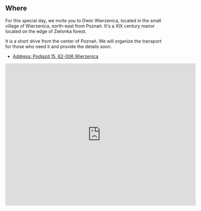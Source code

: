 ## Where

For this special day, we invite you to Dwór Wierzenica, located in the small village of Wierzenica, north-east from Poznań. It's a XIX century manor located on the edge of Zielonka forest.
 
It is a short drive from the center of Poznań. We will organize the transport for those who need it and provide the details soon.

- [Address: Podjazd 15, 62-006 Wierzenica](https://goo.gl/maps/JTxa8jxmVcrLUeYW7)
 

<iframe src="https://www.google.com/maps/embed?pb=!1m18!1m12!1m3!1d2430.9595998190443!2d17.0716221!3d52.4617591!2m3!1f0!2f0!3f0!3m2!1i1024!2i768!4f13.1!3m3!1m2!1s0x47045dd6f5ec7245%3A0x52be7a31583e30dc!2sDw%C3%B3r%20Wierzenica!5e0!3m2!1sen!2sus!4v1671822575050!5m2!1sen!2sus" width="600" height="450" style="border:0;" allowfullscreen="" loading="lazy" referrerpolicy="no-referrer-when-downgrade"></iframe>
